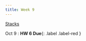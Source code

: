 ```yaml
---
title: Week 9
---
```


[Stacks](https://docs.google.com/presentation/d/1WwVKsd1Kqk1YjKx1XvdptPg-FC5w78Wz7Tkq_pvloH0/edit#slide=id.p)

Oct 9
:  **HW 6 Due**{: .label .label-red }

